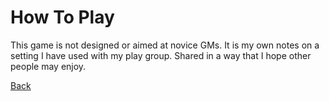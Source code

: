# How To Play

This game is not designed or aimed at novice GMs. It is my own notes on a setting I have used with my play group. Shared in a way that I hope other people may enjoy.

[Back](../index)